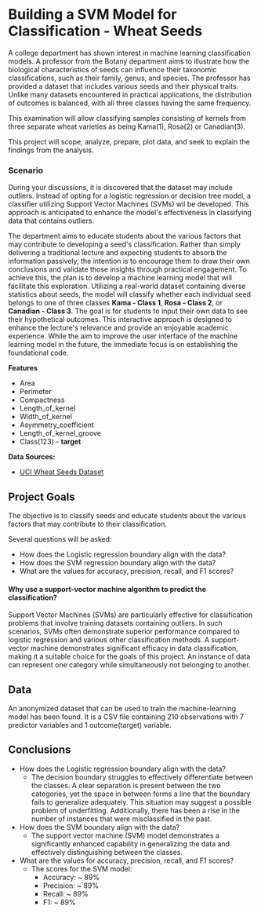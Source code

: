 # Building a SVM Model for Classification - Wheat Seeds
A college department has shown interest in machine learning classification models. A professor from the Botany department aims to illustrate how the biological characteristics of seeds can influence their taxonomic classifications, such as their family, genus, and species. The professor has provided a dataset that includes various seeds and their physical traits. Unlike many datasets encountered in practical applications, the distribution of outcomes is balanced, with all three classes having the same frequency. 

This examination will allow classifying  samples consisting of kernels from three separate wheat varieties as being  Kama(1), Rosa(2) or Canadian(3).

This project will scope, analyze, prepare, plot data, and seek to explain the findings from the analysis.

### Scenario
During your discussions, it is discovered that the dataset may include outliers. Instead of opting for a logistic regression or decision tree model, a classifier utilizing Support Vector Machines (SVMs) wil be developed. This approach is anticipated to enhance the model's effectiveness in classifying data that contains outliers.

The department aims to educate students about the various factors that may contribute to developing a seed's classification. Rather than simply delivering a traditional lecture and expecting students to absorb the information passively, the intention is to encourage them to draw their own conclusions and validate those insights through practical engagement. To achieve this, the plan is to develop a machine learning model that will facilitate this exploration. Utilizing a real-world dataset containing diverse statistics about seeds, the model will classify whether each individual seed belongs to one of three classes **Kama - Class 1**, **Rosa - Class 2**, or **Canadian - Class 3**. The goal is for students to input their own data to see their hypothetical outcomes. This interactive approach is designed to enhance the lecture's relevance and provide an enjoyable academic experience. While the aim to improve the user interface of the machine learning model in the future, the immediate focus is on establishing the foundational code.

**Features**

- Area
- Perimeter
- Compactness
- Length_of_kernel
- Width_of_kernel
- Asymmetry_coefficient
- Length_of_kernel_groove
- Class(123) - **target**

**Data Sources:**

- [UCI Wheat Seeds Dataset](https://archive.ics.uci.edu/ml/machine-learning-databases/00236/seeds_dataset.txt)
  

## Project Goals
The objective is to classify seeds and educate students about the various factors that may contribute to their classification. 

Several questions will be asked:

- How does the Logistic regression boundary align with the data?
- How does the SVM regression boundary align with the data?
- What are the values for accuracy, precision, recall, and F1 scores?

#### Why use a support-vector machine algorithm to predict the classification?
Support Vector Machines (SVMs) are particularly effective for classification problems that involve training datasets containing outliers. In such scenarios, SVMs often demonstrate superior performance compared to logistic regression and various other classification methods.  A support-vector machine demonstrates significant efficacy in data classification, making it a suitable choice for the goals of this project. An instance of data can represent one category while simultaneously not belonging to another.


## Data
An anonymized dataset that can be used to train the machine-learning model has been found. It is a CSV file containing 210 observations with 7 predictor variables and 1 outcome(target) variable.  


## Conclusions
- How does the Logistic regression boundary align with the data?
    - The decision boundary struggles to effectively differentiate between the classes. A clear separation is present between the two categories, yet the space in between forms a line that the boundary fails to generalize adequately. This situation may suggest a possible problem of underfitting. Additionally, there has been a rise in the number of instances that were misclassified in the past.
- How does the SVM boundary align with the data?
    - The support vector machine (SVM) model demonstrates a significantly enhanced capability in generalizing the data and effectively distinguishing between the classes.
- What are the values for accuracy, precision, recall, and F1 scores?
    - The scores for the SVM model:
       - Accuracy: ~ 89%
       - Precision: ~ 89%
       - Recall: ~ 89%
       - F1: ~ 89%
